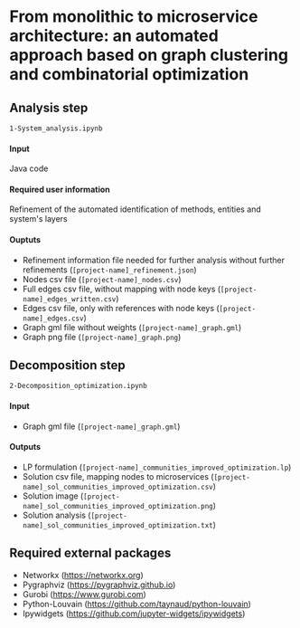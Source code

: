 # From monolithic to microservice architecture: an automated approach based on graph clustering and combinatorial optimization

## Analysis step

```1-System_analysis.ipynb```

#### Input
Java code

#### Required user information
Refinement of the automated identification of methods, entities and system's layers

#### Ouptuts
- Refinement information file needed for further analysis without further refinements (```[project-name]_refinement.json```)
- Nodes csv file (```[project-name]_nodes.csv```)
- Full edges csv file, without mapping with node keys (```[project-name]_edges_written.csv```)
- Edges csv file, only with references with node keys (```[project-name]_edges.csv```)
- Graph gml file without weights (```[project-name]_graph.gml```)
- Graph png file (```[project-name]_graph.png```)


## Decomposition step

```2-Decomposition_optimization.ipynb```

#### Input
- Graph gml file (```[project-name]_graph.gml```)

#### Outputs
- LP formulation (```[project-name]_communities_improved_optimization.lp```)
- Solution csv file, mapping nodes to microservices (```[project-name]_sol_communities_improved_optimization.csv```)
- Solution image (```[project-name]_sol_communities_improved_optimization.png```)
- Solution analysis (```[project-name]_sol_communities_improved_optimization.txt```)


## Required external packages
- Networkx (https://networkx.org)
- Pygraphviz (https://pygraphviz.github.io)
- Gurobi (https://www.gurobi.com)
- Python-Louvain (https://github.com/taynaud/python-louvain)
- Ipywidgets (https://github.com/jupyter-widgets/ipywidgets)
